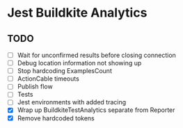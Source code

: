 # Jest Buildkite Analytics

## TODO

- [ ] Wait for unconfirmed results before closing connection
- [ ] Debug location information not showing up
- [ ] Stop hardcoding ExamplesCount
- [ ] ActionCable timeouts
- [ ] Publish flow
- [ ] Tests
- [ ] Jest environments with added tracing
- [x] Wrap up BuildkiteTestAnalytics separate from Reporter
- [x] Remove hardcoded tokens
